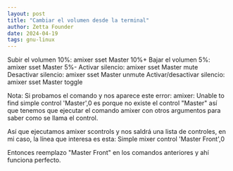 ```yaml
---
layout: post
title: "Cambiar el volumen desde la terminal"
author: Zetta Founder
date: 2024-04-19
tags: gnu-linux
---
```


Subir el volumen 10%: amixer sset Master 10%+
Bajar el volumen 5%: amixer sset Master 5%-
Activar silencio: amixer sset Master mute
Desactivar silencio: amixer sset Master unmute
Activar/desactivar silencio: amixer sset Master toggle

Nota: Si probamos el comando y nos aparece este error: amixer: Unable to find simple control 'Master',0 es porque no existe el control "Master" así que tenemos que ejecutar el comando amixer con otros argumentos para saber como se llama el control.

Así que ejecutamos amixer scontrols y nos saldrá una lista de controles, en mi caso, la línea que interesa es esta: Simple mixer control 'Master Front',0

Entonces reemplazo "Master Front" en los comandos anteriores y ahí funciona perfecto.